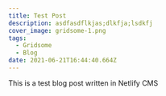 ```yaml
---
title: Test Post
description: asdfasdflkjas;dlkfja;lsdkfj
cover_image: gridsome-1.png
tags:
  - Gridsome
  - Blog
date: 2021-06-21T16:44:40.664Z
---
```

This is a test blog post written in Netlify CMS